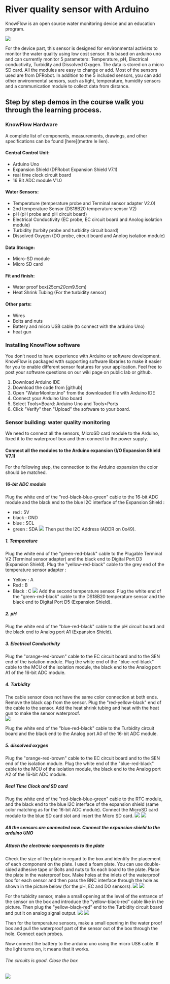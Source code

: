 

# River quality sensor with Arduino

KnowFlow is an open source water monitoring device and an education program.

![](https://user-images.githubusercontent.com/63862628/233610190-d4e71730-28c1-4eff-9fb9-56338c6961b2.jpg)



For the device part, this sensor is designed for environmental activists to monitor the water quality using low cost sensor. It is based on arduino uno and 
can currently monitor 5 parameters: Temperature, pH, Electrical conductivity, Turbidity and Dissolved Oxygen. The data is stored on a micro SD card. All the modules are easy to change or add. Most of the sensors used are from DFRobot.
In addition to the 5 included sensors, you can add other environmental sensors, such as light, temperature, humidity sensors and a communication module to collect data from distance. 

## Step by step demos in the course walk you through the learning process.


### KnowFlow Hardware 

A complete list of components, measurements, drawings, and other specifications can be found [here](mettre le lien).

#### Central Control Unit: 
* Arduino Uno
* Expansion Shield (DFRobot Expansion Shield V7.1)  
* real time clock circuit board
* 16 Bit ADC module V1.0
#### Water Sensors: 
* Temperature (temperature probe and Terminal sensor adapter V2.0)
* 2nd temperature Sensor (DS18B20 temperature sensor V2)
* pH (pH probe and pH circuit board)
* Electrical Conductivity (EC probe, EC circuit board and Anolog isolation module)
* Turbidity (turbity probe and turbidity circuit board)
* Dissolved Oxygen (DO probe, circuit board and Anolog isolation module)
#### Data Storage:
* Micro-SD module
* Micro SD card
#### Fit and finish:
* Water proof box(25cm*20cm*9.5cm)
* Heat Shrink Tubing (For the turbidity sensor)
#### Other parts: 
* Wires
* Bolts and nuts
* Battery and micro USB cable (to connect with the arduino Uno)
* heat gun

### Installing KnowFlow software
You don’t need to have experience with Arduino or software development. 
KnowFlow is packaged wtth supporting software libraries to make it easier for you to enable different sensor features 
for your application. Feel free to post your software questions on our wiki page on public lab or github.

1. Download Arduino IDE
1. Download the code from [github]
1. Open "WaterMonitor.ino" from the downloaded file with Arduino IDE
1. Connect your Arduino Uno board
1. Select Tools>Board: Arduino Uno and Tools>Ports
1. Click "Verify" then "Upload" the software to your board.



### Sensor building: water quality monitoring 

We need to connect all the sensors, MicroSD card module to the Arduino, fixed it to  the waterproof box and then connect to the power supply.

#### Connect all the modules to the Arduino expansion (I/O Expansion Shield V7.1)

For the following step, the connection to the Arduino expansion the color should be matched.

##### 16-bit ADC module 
Plug the white end of the "red-black-blue-green" cable to the 16-bit ADC module and the black end to the blue I2C interface of the Expansion Shield : 
  -  red : 5V 
  -  black : GND
  -  blue : SCL
  -  green : SDA
![](https://user-images.githubusercontent.com/63862628/234029967-c6534c24-5e5d-4007-82e3-0702aa023548.jpg)
Then put the I2C Address (ADDR on 0x49).

##### 1. Temperature 
Plug the white end of the "green-red-black" cable to the Plugable Terminal V2 (Terminal sensor adapter) and the black end to Digital Port D3 (Expansion Shield). 
Plug the "yellow-red-black" cable to the grey end of the temperature sensor adapter : 
  - Yellow : A
  - Red : B
  - Black : C
 ![](https://user-images.githubusercontent.com/63862628/234031650-c3e43a25-60cc-4ca2-acc7-0f4334faef03.jpg)
Add the second temperature sensor. Plug the white end of the "green-red-black" cable to the DS18B20 temperature sensor and the black end to Digital Port D5 (Expansion Shield). 

##### 2. pH
Plug the white end of the "blue-red-black" cable to the pH circuit board and the black end to Analog port A1 (Expansion Shield).

##### 3. Electrical Conductivity
Plug the "orange-red-brown" cable to the EC circuit board and to the SEN end of the isolation module. 
Plug the white end of the "blue-red-black" cable to the MCU of the isolation module, the black end to the Analog port A1 of the 16-bit ADC module. 

##### 4. Turbidity
The cable sensor does not have the same color connection at both ends. 
Remove the black cap from the sensor. Plug the "red-yellow-black" end of the cable to the sensor. Add the heat shrink tubing and heat with the heat gun to make the sensor waterproof.  
 ![](https://user-images.githubusercontent.com/63862628/234028698-d0f3633c-0cc3-4f47-aeeb-a31a3aff885b.jpg)
 
Plug the white end of the "blue-red-black" cable to the Turbidity circuit board and the black end to the Analog port A0 of the 16-bit ADC module. 

##### 5. dissolved oxygen
Plug the "orange-red-brown" cable to the EC circuit board and to the SEN end of the isolation module. 
Plug the white end of the "blue-red-black" cable to the MCU of the isolation module, the black end to the Analog port A2 of the 16-bit ADC module. 

##### Real Time Clock and SD card
Plug the white end of the "red-black-blue-green" cable to the RTC module, and the black end to the blue I2C interface of the expansion shield (same color matching as for the 16-bit ADC module). 
Connect the MicroSD card module to the blue SD card slot and insert the Micro SD card.
 ![](https://user-images.githubusercontent.com/63862628/234029981-3ea9b8c1-d831-4a09-9afb-8a073fbb7051.jpg)
 ![](https://user-images.githubusercontent.com/63862628/234028706-34e0be27-760a-4a07-a9d1-3208af13e2b8.jpg)

##### All the sensors are connected now. Connect the expansion shield to the arduino UNO 



##### Attach the electronic components to the plate
Check the size of the plate in regard to the box and identify the placement of each component on the plate. I used a foam plate.  You can use double-sided adhesive tape or Bolts and nuts to fix each board to the plate. 
Place the plate in the waterproof box. 
Make holes at the inlets of the waterproof box for each sensor and then pass the BNC interface through the hole as shown in the picture below (for the pH, EC and DO sensors). 
 ![](https://user-images.githubusercontent.com/63862628/234028708-197e813f-6773-4ba9-899d-ff0cd1938f83.jpg)
 ![](https://user-images.githubusercontent.com/63862628/234028699-be3eedc5-a5da-4c01-a79a-1a5ff92c0a64.jpg)

For the tubidity sensor, make a small opening at the level of the entrance of the sensor on the box and introduce the "yellow-black-red" cable like in the picture. Then plug the "yellow-black-red" end to the Turbidity circuit board and put it on analog signal output. 
 ![](https://user-images.githubusercontent.com/63862628/234047616-7e99c0a0-0afb-4e3c-aa1a-586a54fee063.png)
 ![](https://user-images.githubusercontent.com/63862628/234036700-a236d5ca-c7c7-47dc-ab5d-fea2ab4b40a8.jpg)
  
Then for the temperature sensors, make a small opening in the water proof box and pull the waterproof part of the sensor out of the box through the hole. 
Connect each probes. 

Now connect the battery to the arduino uno using the micro USB cable. If the light turns on, it means that it works.

###### The circuits is good. Close the box
 ![](https://user-images.githubusercontent.com/63862628/234042985-8cb406f9-b010-46b1-903e-d1c3c4c8d045.jpg)
